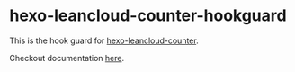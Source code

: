 # hexo-leancloud-counter-hookguard

This is the hook guard for [hexo-leancloud-counter](https://github.com/theme-next/hexo-leancloud-counter).

Checkout documentation [here](https://theme-next.github.io/hexo-leancloud-counter).